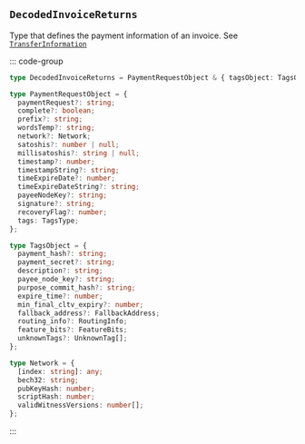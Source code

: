 ## `DecodedInvoiceReturns`

Type that defines the payment information of an invoice. See [`TransferInformation`](/react/api/glossary/types#transferInformation)

::: code-group

```ts [DecodedInvoiceReturns]
type DecodedInvoiceReturns = PaymentRequestObject & { tagsObject: TagsObject };
```

```ts [PaymentRequestObject]
type PaymentRequestObject = {
  paymentRequest?: string;
  complete?: boolean;
  prefix?: string;
  wordsTemp?: string;
  network?: Network;
  satoshis?: number | null;
  millisatoshis?: string | null;
  timestamp?: number;
  timestampString?: string;
  timeExpireDate?: number;
  timeExpireDateString?: string;
  payeeNodeKey?: string;
  signature?: string;
  recoveryFlag?: number;
  tags: TagsType;
};
```

```ts [TagsObject]
type TagsObject = {
  payment_hash?: string;
  payment_secret?: string;
  description?: string;
  payee_node_key?: string;
  purpose_commit_hash?: string;
  expire_time?: number;
  min_final_cltv_expiry?: number;
  fallback_address?: FallbackAddress;
  routing_info?: RoutingInfo;
  feature_bits?: FeatureBits;
  unknownTags?: UnknownTag[];
};
```

```ts [Network]
type Network = {
  [index: string]: any;
  bech32: string;
  pubKeyHash: number;
  scriptHash: number;
  validWitnessVersions: number[];
};
```

:::
